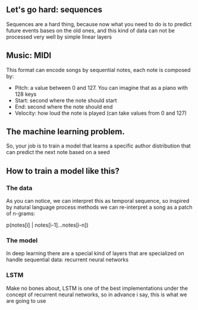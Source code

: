 ## Let's go hard: sequences 

Sequences are a hard thing, because now what you need to do is to predict future events bases on the old ones,
and this kind of data can not be processed very well by simple linear layers

## Music: MIDI

This format can encode songs by sequential notes, each note is composed by:

- Pitch: a value between 0 and 127. You can imagine that as a piano with 128 keys
- Start: second where the note should start
- End: second where the note should end
- Velocity: how loud the note is played (can take values from 0 and 127)

## The machine learning problem.

So, your job is to train a model that learns a specific author distribution that can predict the next note
based on a seed

## How to train a model like this?

### The data

As you can notice, we can interpret this as temporal sequence, so inspired by natural language process methods 
we can re-interpret a song as a patch of n-grams:

p(notes[i] | notes[i-1]...notes[i-n])

### The model

In deep learning there are a special kind of layers that are specialized on handle sequential data: recurrent neural networks

### LSTM

Make no bones about, LSTM is one of the best implementations under the concept of recurrent neural networks, so in advance
i say, this is what we are going to use 